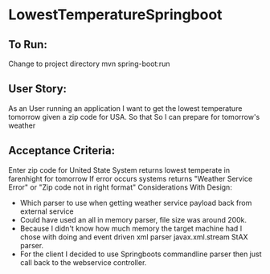 # LowestTemperatureSpringboot

## To Run: 
Change to project directory mvn spring-boot:run
## User Story: 
As an User running an application I want to get the lowest temperature tomorrow given a zip code for USA. So that So I can prepare for tomorrow's weather
## Acceptance Criteria: 
Enter zip code for United State System returns lowest temperate in farenhight for tomorrow 
If error occurs systems returns "Weather Service Error" or "Zip code not in right format"
Considerations With Design:
*   Which parser to use when getting weather service payload back from external service
*    Could have used an all in memory parser, file size was around 200k.
*    Because I didn't know how much memory the target machine had I chose with doing and event driven xml parser javax.xml.stream StAX parser.
*    For the client I decided to use Springboots commandline parser then just call back to the webservice controller.


